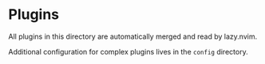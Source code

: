 # Plugins

All plugins in this directory are automatically merged and read by lazy.nvim.

Additional configuration for complex plugins lives in the `config` directory.
